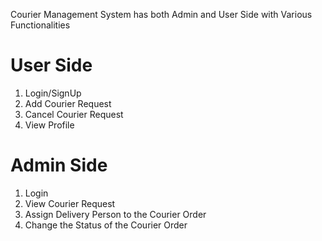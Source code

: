 Courier Management System has both Admin and User Side with Various Functionalities 

# User Side
1. Login/SignUp
2. Add Courier Request
3. Cancel Courier Request
4. View Profile

# Admin Side
1. Login
2. View Courier Request
3. Assign Delivery Person to the Courier Order
4. Change the Status of the Courier Order
